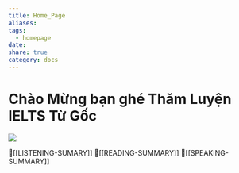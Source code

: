 ```yaml
---
title: Home_Page
aliases: 
tags:
  - homepage
date: 
share: true
category: docs
---
```


# Chào Mừng bạn ghé Thăm Luyện IELTS Từ Gốc
![](https://i.imgur.com/ZLc45oP.png)

🌷[[LISTENING-SUMARY]]
🌷[[READING-SUMMARY]]
🌷[[SPEAKING-SUMMARY]]
